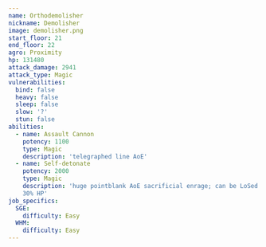 ```yaml
---
name: Orthodemolisher
nickname: Demolisher
image: demolisher.png
start_floor: 21
end_floor: 22
agro: Proximity
hp: 131480
attack_damage: 2941
attack_type: Magic
vulnerabilities:
  bind: false
  heavy: false
  sleep: false
  slow: '?'
  stun: false
abilities:
  - name: Assault Cannon
    potency: 1100
    type: Magic
    description: 'telegraphed line AoE'
  - name: Self-detonate
    potency: 2000
    type: Magic
    description: 'huge pointblank AoE sacrificial enrage; can be LoSed. Used at
    30% HP'
job_specifics:
  SGE:
    difficulty: Easy
  WHM:
    difficulty: Easy
---
```

